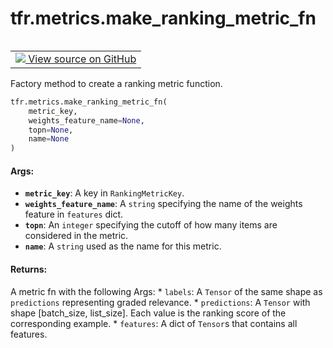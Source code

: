 <div itemscope itemtype="http://developers.google.com/ReferenceObject">
<meta itemprop="name" content="tfr.metrics.make_ranking_metric_fn" />
<meta itemprop="path" content="Stable" />
</div>

# tfr.metrics.make_ranking_metric_fn

<table class="tfo-notebook-buttons tfo-api" align="left">

<td>
  <a target="_blank" href="https://github.com/tensorflow/ranking/tree/master/tensorflow_ranking/python/metrics.py">
    <img src="https://www.tensorflow.org/images/GitHub-Mark-32px.png" />
    View source on GitHub
  </a>
</td></table>

Factory method to create a ranking metric function.

```python
tfr.metrics.make_ranking_metric_fn(
    metric_key,
    weights_feature_name=None,
    topn=None,
    name=None
)
```

<!-- Placeholder for "Used in" -->

#### Args:

*   <b>`metric_key`</b>: A key in `RankingMetricKey`.
*   <b>`weights_feature_name`</b>: A `string` specifying the name of the weights
    feature in `features` dict.
*   <b>`topn`</b>: An `integer` specifying the cutoff of how many items are
    considered in the metric.
*   <b>`name`</b>: A `string` used as the name for this metric.

#### Returns:

A metric fn with the following Args: * `labels`: A `Tensor` of the same shape as
`predictions` representing graded relevance. * `predictions`: A `Tensor` with
shape [batch_size, list_size]. Each value is the ranking score of the
corresponding example. * `features`: A dict of `Tensor`s that contains all
features.
